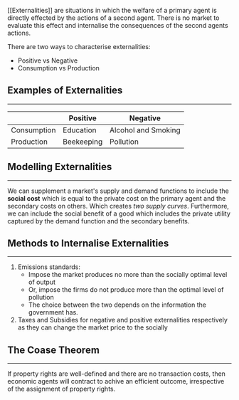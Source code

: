 [[Externalities]] are situations in which the welfare of a primary agent is directly effected by the actions of a second agent. There is no market to evaluate this effect and internalise the consequences of the second agents actions.

There are two ways to characterise externalities:
- Positive vs Negative
- Consumption vs Production

## Examples of Externalities
---
|             | Positive   | Negative |
| ----------- | ---------- | -------- |
| Consumption | Education           | Alcohol and Smoking         |
| Production  | Beekeeping | Pollution         |

## Modelling Externalities
---
We can supplement a market's supply and demand functions to include the **social cost** which is equal to the private cost on the primary agent and the secondary costs on others. Which creates *two supply curves*. Furthermore, we can include the social benefit of a good which includes the private utility captured by the demand function and the secondary benefits. 

## Methods to Internalise Externalities
---
1. Emissions standards: 
	- Impose the market produces no more than the socially optimal level of output
	- Or, impose the firms do not produce more than the optimal level of pollution
	- The choice between the two depends on the information the government has.
2. Taxes and Subsidies for negative and positive externalities respectively as they can change the market price to the socially
## The Coase Theorem
---
If property rights are well-defined and there are no transaction costs, then economic agents will contract to achive an efficient outcome, irrespective of the assignment of property rights.

